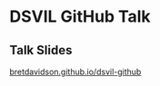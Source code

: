 # DSVIL GitHub Talk

## Talk Slides
[bretdavidson.github.io/dsvil-github](https://bretdavidson.github.io/dsvil-github/#/)
